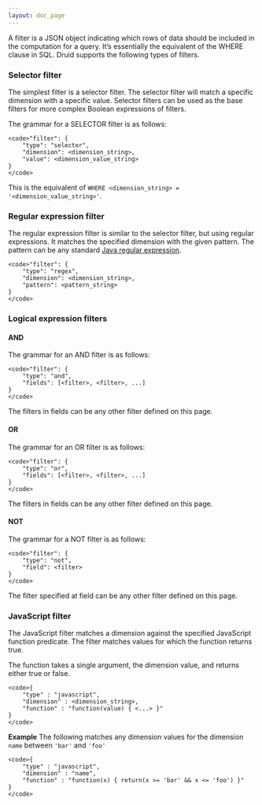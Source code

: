 ```yaml
---
layout: doc_page
---
```

A filter is a JSON object indicating which rows of data should be included in the computation for a query. It’s essentially the equivalent of the WHERE clause in SQL. Druid supports the following types of filters.

### Selector filter

The simplest filter is a selector filter. The selector filter will match a specific dimension with a specific value. Selector filters can be used as the base filters for more complex Boolean expressions of filters.

The grammar for a SELECTOR filter is as follows:

    <code>"filter": {
        "type": "selector",
        "dimension": <dimension_string>,
        "value": <dimension_value_string>
    }
    </code>

This is the equivalent of `WHERE <dimension_string> = '<dimension_value_string>'`.

### Regular expression filter

The regular expression filter is similar to the selector filter, but using regular expressions. It matches the specified dimension with the given pattern. The pattern can be any standard [Java regular expression](http://docs.oracle.com/javase/6/docs/api/java/util/regex/Pattern.html).

    <code>"filter": {
        "type": "regex",
        "dimension": <dimension_string>,
        "pattern": <pattern_string>
    }
    </code>

### Logical expression filters

#### AND

The grammar for an AND filter is as follows:

    <code>"filter": {
        "type": "and",
        "fields": [<filter>, <filter>, ...]
    }
    </code>

The filters in fields can be any other filter defined on this page.

#### OR

The grammar for an OR filter is as follows:

    <code>"filter": {
        "type": "or",
        "fields": [<filter>, <filter>, ...]
    }
    </code>

The filters in fields can be any other filter defined on this page.

#### NOT

The grammar for a NOT filter is as follows:

    <code>"filter": {
        "type": "not",
        "field": <filter>
    }
    </code>

The filter specified at field can be any other filter defined on this page.

### JavaScript filter

The JavaScript filter matches a dimension against the specified JavaScript function predicate. The filter matches values for which the function returns true.

The function takes a single argument, the dimension value, and returns either true or false.

    <code>{
        "type" : "javascript",
        "dimension" : <dimension_string>,
        "function" : "function(value) { <...> }"
    }
    </code>

**Example**
The following matches any dimension values for the dimension `name` between `'bar'` and `'foo'`

    <code>{
        "type" : "javascript",
        "dimension" : "name",
        "function" : "function(x) { return(x >= 'bar' && x <= 'foo') }"
    }
    </code>
